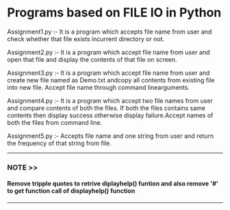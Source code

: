 # Programs based on FILE IO in Python 

Assignment1.py :- It is a program which accepts file name from user and check whether that file exists incurrent directory or not.

Assignment2.py :- It is a program which accept file name from user and open that file and display the contents of that file on screen.

Assignment3.py :- It is a program which accept file name from user and create new file named as Demo.txt andcopy all contents from existing file into new file. Accept file name through command linearguments.

Assignment4.py :- It is a program which accept two file names from user and compare contents of both the files. If both the files contains same contents then display success otherwise display failure.Accept names of both the files from command line.

Assignment5.py :- Accepts file name and one string from user and return the frequency of that string from file.

***
### NOTE >>
#### Remove tripple quotes to retrive diplayhelp() funtion and also remove '#' to get function call of displayhelp() function
***
